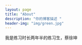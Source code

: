 ```yaml
---
layout: page
title: "About"
description: "你的博客描述 "
header-img: "img/green.jpg"
---
```


我是练习时长两年半的练习生，蔡徐坤
